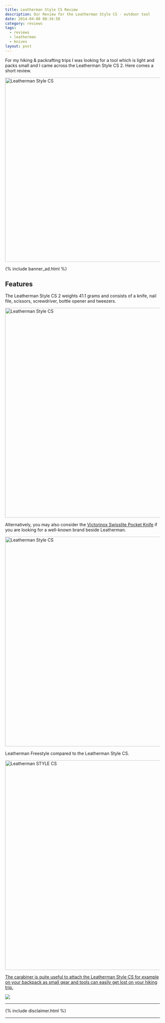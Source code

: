 ```yaml
---
title: Leatherman Style CS Review
description: Our Review for the Leatherman Style CS - outdoor tool
date: 2014-04-08 08:34:58
category: reviews
tags:
  - reviews
  - leatherman
  - knives
layout: post
---
```


For my hiking & packrafting trips I was looking for a tool which is light and packs small and I came across the Leatherman Style CS 2. Here comes a short review.

<a href="https://www.flickr.com/photos/90204224@N07/13711116474/"><img src="https://farm4.staticflickr.com/3704/13711116474_6cde7a3b97_b.jpg" width="600" alt="Leatherman Style CS"></a>

<!--more-->
{% include banner_ad.html %}

## Features
The Leatherman Style CS 2 weights 41.1 grams and consists of  a knife, nail file, scissors, screwdriver, bottle opener and tweezers.

<a href="https://www.flickr.com/photos/90204224@N07/13711553064/"><img src="https://farm4.staticflickr.com/3803/13711553064_aba78d9405_b.jpg" width="1024" height="683" alt="Leatherman Style CS"></a>

Alternatively, you may also consider the <a href="http://hikeventures.com/my-three-favourite-hiking-items/" target="_blank">Victorinox Swisslite Pocket Knife</a> if you are looking for a well-known brand beside Leatherman.

<a href="https://www.flickr.com/photos/90204224@N07/13711109764/"><img src="https://farm3.staticflickr.com/2838/13711109764_86af4edc31_b.jpg" width="1024" height="683" alt="Leatherman Style CS"></a>

Leatherman Freestyle compared to the Leatherman Style CS.

<a href="https://www.flickr.com/photos/90204224@N07/13710753023/" title="Leatherman STYLE CS"><img src="https://farm8.staticflickr.com/7315/13710753023_b6ec78c86d_b.jpg" width="1024" height="683" alt="Leatherman STYLE CS">

The carabiner is quite useful to attach the Leatherman Style CS for example on your backpack as small gear and tools can easily get lost on your hiking trip.

<a rel="nofollow" href="http://www.amazon.com/gp/product/B0032XVNMQ/ref=as_li_tl?ie=UTF8&camp=1789&creative=9325&creativeASIN=B0032XVNMQ&linkCode=as2&tag=hikeve-20&linkId=E5HOSXRPEZCDE63B"><img border="0" src="http://ws-na.amazon-adsystem.com/widgets/q?_encoding=UTF8&ASIN=B0032XVNMQ&Format=_SL250_&ID=AsinImage&MarketPlace=US&ServiceVersion=20070822&WS=1&tag=hikeve-20" ></a><img src="http://ir-na.amazon-adsystem.com/e/ir?t=hikeve-20&l=as2&o=1&a=B0032XVNMQ" width="1" height="1" border="0" alt="" style="border:none !important; margin:0px !important;" />

---

{% include disclaimer.html %}

---
